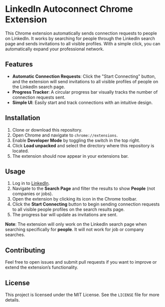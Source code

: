 # LinkedIn Autoconnect Chrome Extension

This Chrome extension automatically sends connection requests to people on LinkedIn. It works by searching for people through the LinkedIn search page and sends invitations to all visible profiles. With a simple click, you can automatically expand your professional network.

## Features

- **Automatic Connection Requests**: Click the "Start Connecting" button, and the extension will send invitations to all visible profiles of people on the LinkedIn search page.
- **Progress Tracker**: A circular progress bar visually tracks the number of connection requests sent.
- **Simple UI**: Easily start and track connections with an intuitive design.

## Installation

1. Clone or download this repository.
2. Open Chrome and navigate to `chrome://extensions`.
3. Enable **Developer Mode** by toggling the switch in the top right.
4. Click **Load unpacked** and select the directory where this repository is located.
5. The extension should now appear in your extensions bar.

## Usage

1. Log in to [LinkedIn](https://www.linkedin.com).
2. Navigate to the **Search Page** and filter the results to show **People** (not companies or jobs).
3. Open the extension by clicking its icon in the Chrome toolbar.
4. Click the **Start Connecting** button to begin sending connection requests to all visible people profiles on the search results page.
5. The progress bar will update as invitations are sent.

**Note**: The extension will only work on the LinkedIn search page when searching specifically for **people**. It will not work for job or company searches.

## Contributing

Feel free to open issues and submit pull requests if you want to improve or extend the extension’s functionality.

## License

This project is licensed under the MIT License. See the `LICENSE` file for more details.
